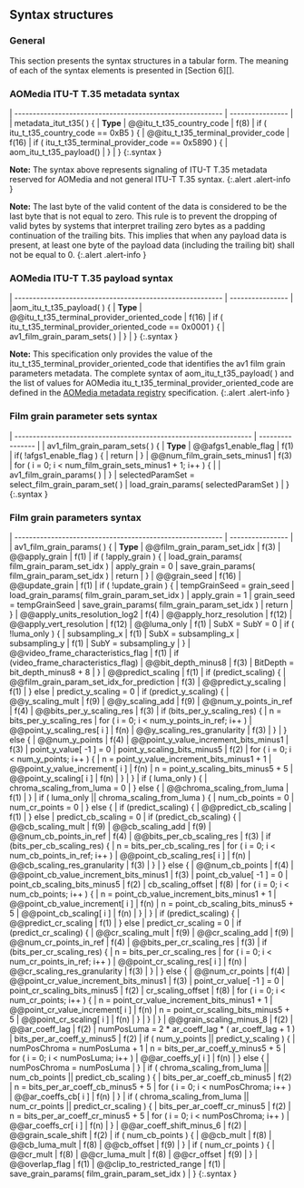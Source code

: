## Syntax structures

### General

This section presents the syntax structures in a tabular form. The meaning of
each of the syntax elements is presented in [Section 6][].

### AOMedia ITU-T T.35 metadata syntax

| --------------------------------------------------------- | ---------------- |
| metadata_itut_t35( ) {                                    | **Type**
|     @@itu_t_t35_country_code                              | f(8)
|     if ( itu_t_t35_country_code == 0xB5 ) {
|         @@itu_t_t35_terminal_provider_code                | f(16)
|         if ( itu_t_t35_terminal_provider_code == 0x5890 ) {
|             aom_itu_t_t35_payload()
|     }
| }
{:.syntax }

**Note:** The syntax above represents signaling of ITU-T T.35 metadata
reserved for AOMedia and not general ITU-T T.35 syntax.
{:.alert .alert-info }

**Note:** The last byte of the valid content of the data is
considered to be the last byte that is not equal to zero. This rule is to
prevent the dropping of valid bytes by systems that interpret trailing zero
bytes as a padding continuation of the trailing bits.
This implies that when any payload data is present,
at least one byte of the payload data (including the trailing bit) shall not be equal to 0.
{:.alert .alert-info }


### AOMedia ITU-T T.35 payload syntax

| --------------------------------------------------------- | ---------------- |
|aom_itu_t_t35_payload( ) {                                 | **Type**
|     @@itu_t_t35_terminal_provider_oriented_code           | f(16)
|     if ( itu_t_t35_terminal_provider_oriented_code == 0x0001 ) {
|         av1_film_grain_param_sets( )
|     }
| }
{:.syntax }

**Note:** This specification only provides the value of the
itu_t_t35_terminal_provider_oriented_code that
identifies the av1 film grain parameters metadata.
The complete syntax of aom_itu_t_t35_payload( ) and the list of values for
AOMedia itu_t_t35_terminal_provider_oriented_code are defined
in the [AOMedia metadata registry](https://aomediacodec.github.io/metadata-registry/) specification.
{:.alert .alert-info }

### Film grain parameter sets syntax

| ----------------------------------------------------------------- | ---------------- |
| av1_film_grain_param_sets( ) {                                    | **Type**
|     @@afgs1_enable_flag                                           | f(1)
|     if( !afgs1_enable_flag ) {
|        return
|     }
|     @@num_film_grain_sets_minus1                                  | f(3)
|     for ( i = 0; i < num_film_grain_sets_minus1 + 1; i++ ) {      |
|        av1_film_grain_params( )
|     }
|     selectedParamSet = select_film_grain_param_set( )
|     load_grain_params( selectedParamSet )
| }
{:.syntax }


### Film grain parameters syntax

| --------------------------------------------------------- | ---------------- |
| av1_film_grain_params( ) {                                | **Type**
|     @@film_grain_param_set_idx                            | f(3)
|     @@apply_grain                                         | f(1)
|     if ( !apply_grain ) {
|         load_grain_params( film_grain_param_set_idx )
|         apply_grain = 0
|         save_grain_params( film_grain_param_set_idx )
|         return
|     }
|     @@grain_seed                                          | f(16)
|     @@update_grain                                        | f(1)
|     if ( !update_grain ) {
|         tempGrainSeed = grain_seed
|         load_grain_params( film_grain_param_set_idx )
|         apply_grain = 1
|         grain_seed = tempGrainSeed
|         save_grain_params( film_grain_param_set_idx )
|         return
|     }
|     @@apply_units_resolution_log2                         | f(4)
|     @@apply_horz_resolution                               | f(12)
|     @@apply_vert_resolution                               | f(12)
|     @@luma_only                                           | f(1)
|     SubX = SubY = 0
|     if ( !luma_only ) {
|          subsampling_x                                    | f(1)
|          SubX = subsampling_x
|          subsampling_y                                    | f(1)
|          SubY = subsampling_y
|     }
|     @@video_frame_characteristics_flag                    | f(1)
|     if (video_frame_characteristics_flag)
|         @@bit_depth_minus8                                | f(3)
|         BitDepth = bit_depth_minus8 + 8
|     }
|     @@predict_scaling                                     | f(1)
|     if (predict_scaling) {
|         @@film_grain_param_set_idx_for_prediction         | f(3)
|         @@predict_y_scaling                               | f(1)
|     } else
|         predict_y_scaling = 0
|     if (predict_y_scaling) {
|         @@y_scaling_mult                                  | f(9)
|         @@y_scaling_add                                   | f(9)
|         @@num_y_points_in_ref                             | f(4)
|         @@bits_per_y_scaling_res                          | f(3)
|         if (bits_per_y_scaling_res) {
|               n = bits_per_y_scaling_res
|               for ( i = 0; i < num_y_points_in_ref; i++ )
|                   @@point_y_scaling_res[ i ]              | f(n)
|               @@y_scaling_res_granularity                 | f(3)
|         }
|     } else {
|         @@num_y_points                                    | f(4)
|         @@point_y_value_increment_bits_minus1             | f(3)
|         point_y_value[ -1 ] = 0
|         point_y_scaling_bits_minus5                       | f(2)
|         for ( i = 0; i < num_y_points; i++ ) {
|             n = point_y_value_increment_bits_minus1 + 1
|             @@point_y_value_increment[ i ]                | f(n)
|             n = point_y_scaling_bits_minus5 + 5
|             @@point_y_scaling[ i ]                        | f(n)
|         }
|     }
|     if ( luma_only ) {
|         chroma_scaling_from_luma = 0
|     } else {
|         @@chroma_scaling_from_luma                        | f(1)
|     }
|     if ( luma_only \|\| chroma_scaling_from_luma ) {
|         num_cb_points = 0
|         num_cr_points = 0
|     } else {
|         if (predict_scaling) {
|             @@predict_cb_scaling                          | f(1)
|         } else
|             predict_cb_scaling = 0
|         if (predict_cb_scaling) {
|             @@cb_scaling_mult                             | f(9)
|             @@cb_scaling_add                              | f(9)
|             @@num_cb_points_in_ref                        | f(4)
|             @@bits_per_cb_scaling_res                     | f(3)
|             if (bits_per_cb_scaling_res) {
|                 n = bits_per_cb_scaling_res
|                 for ( i = 0; i < num_cb_points_in_ref; i++ )
|                     @@point_cb_scaling_res[ i ]           | f(n)
|                 @@cb_scaling_res_granularity              | f(3)
|             }
|         } else {
|             @@num_cb_points                               | f(4)
|             @@point_cb_value_increment_bits_minus1        | f(3)
|             point_cb_value[ -1 ] = 0
|             point_cb_scaling_bits_minus5                  | f(2)
|             cb_scaling_offset                             | f(8)
|             for ( i = 0; i < num_cb_points; i++ ) {
|                n = point_cb_value_increment_bits_minus1 + 1
|                @@point_cb_value_increment[ i ]            | f(n)
|                n = point_cb_scaling_bits_minus5 + 5
|                @@point_cb_scaling[ i ]                    | f(n)
|             }
|         }
|         if (predict_scaling) {
|             @@predict_cr_scaling                          | f(1)
|         } else
|             predict_cr_scaling = 0
|         if (predict_cr_scaling) {
|             @@cr_scaling_mult                             | f(9)
|             @@cr_scaling_add                              | f(9)
|             @@num_cr_points_in_ref                        | f(4)
|             @@bits_per_cr_scaling_res                     | f(3)
|             if (bits_per_cr_scaling_res) {
|                 n = bits_per_cr_scaling_res
|                 for ( i = 0; i < num_cr_points_in_ref; i++ )
|                     @@point_cr_scaling_res[ i ]           | f(n)
|                 @@cr_scaling_res_granularity              | f(3)
|             }
|         } else {
|             @@num_cr_points                               | f(4)
|             @@point_cr_value_increment_bits_minus1        | f(3)
|             point_cr_value[ -1 ] = 0
|             point_cr_scaling_bits_minus5                  | f(2)
|             cr_scaling_offset                             | f(8)
|             for ( i = 0; i < num_cr_points; i++ ) {
|                 n = point_cr_value_increment_bits_minus1 + 1
|                 @@point_cr_value_increment[ i ]           | f(n)
|                 n = point_cr_scaling_bits_minus5 + 5
|                 @@point_cr_scaling[ i ]                   | f(n)
|             }
|         }
|     }
|     @@grain_scaling_minus_8                               | f(2)
|     @@ar_coeff_lag                                        | f(2)
|     numPosLuma = 2 * ar_coeff_lag * ( ar_coeff_lag + 1 )
|     bits_per_ar_coeff_y_minus5                            | f(2)
|     if ( num_y_points \|\| predict_y_scaling ) {
|         numPosChroma = numPosLuma + 1
|         n = bits_per_ar_coeff_y_minus5 + 5
|         for ( i = 0; i < numPosLuma; i++ )
|             @@ar_coeffs_y[ i ]                            | f(n)
|     } else {
|         numPosChroma = numPosLuma
|     }
|     if ( chroma_scaling_from_luma \|\| num_cb_points  \|\| predict_cb_scaling ) {
|         bits_per_ar_coeff_cb_minus5                       | f(2)
|         n = bits_per_ar_coeff_cb_minus5 + 5
|         for ( i = 0; i < numPosChroma; i++ )
|             @@ar_coeffs_cb[ i ]                           | f(n)
|     }
|     if ( chroma_scaling_from_luma \|\| num_cr_points  \|\| predict_cr_scaling ) {
|         bits_per_ar_coeff_cr_minus5                       | f(2)
|         n = bits_per_ar_coeff_cr_minus5 + 5
|         for ( i = 0; i < numPosChroma; i++ )
|             @@ar_coeffs_cr[ i ]                           | f(n)
|     }
|     @@ar_coeff_shift_minus_6                              | f(2)
|     @@grain_scale_shift                                   | f(2)
|     if ( num_cb_points ) {
|         @@cb_mult                                         | f(8)
|         @@cb_luma_mult                                    | f(8)
|         @@cb_offset                                       | f(9)
|     }
|     if ( num_cr_points ) {
|         @@cr_mult                                         | f(8)
|         @@cr_luma_mult                                    | f(8)
|         @@cr_offset                                       | f(9)
|     }
|     @@overlap_flag                                        | f(1)
|     @@clip_to_restricted_range                            | f(1)
|     save_grain_params( film_grain_param_set_idx )
| }
{:.syntax }

